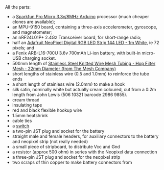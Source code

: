 All the parts:

- a [Sparkfun Pro Micro 3.3v/8MHz Arduino](https://www.sparkfun.com/products/12587) processor (much cheaper clones are available);
- an MPU-9150 board, containing a three-axis accelerometer, gyroscope, and magnetometer;
- an nRF24L01P+ 2.4Gz Transceiver board, for short-range radio; 
- half an [Adafruit NeoPixel Digital RGB LED Strip 144 LED - 1m White](https://www.adafruit.com/product/1507), ie 72 pixels; and
- a Fenix ARB-L16-700U 3.6v 700mAh Li-ion battery, with built-in micro-USB charging socket.
- 500mm length of [Stainless Steel Knitted Wire Mesh Tubing - Hop Filter Mesh - 22mm Diameter (from The Mesh Company)](https://www.wireandstuff.co.uk/products/Hop-Filter-Mesh---Stainless-Steel-Knitted-Tubing---22mm-Width-79.html)
- short lengths of stainless wire (0.5 and 1.0mm) to reinforce the tube ends
- a short length of stainless wire (2.0mm) to make a hook
- silk satin, nominally white but actually cream coloured, cut from a 0.2m length from John Lewis (506 10321 barcode 2986 9855).
- cream thread
- insulating tape
- red and black flexible hookup wire
- 1.5mm heatshrink
- cable ties
- a [switch](https://cpc.farnell.com/eao/09-03290-01/slide-switch-spdt-vert/dp/SW03106?CMP=TREML007-005)
- a two-pin JST plug and socket for the battery
- straight male and female headers, for auxiliary connectors to the battery and neopixel strip (not really needed)
- a small piece of stripboard, to distribute Vcc and Gnd
- a resistor (approx 500 ohm) in series with the Neopixel data connection
- a three-pin JST plug and socket for the neopixel strip
- two scraps of thin copper to make battery connectors from
